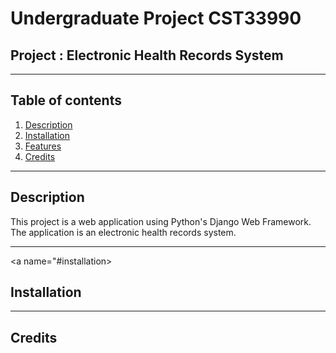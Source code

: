 # Undergraduate Project CST33990
## Project : Electronic Health Records System
__________________________________________________________________
## Table of contents
1. [Description](#desc)
2. [Installation](#installation)
3. [Features](#features)
4. [Credits](#credits)

_________________________________________________________________
<a name="desc"/>

## Description

This project is a web application using Python's Django Web Framework. The application is an electronic health records system.

_________________________________________________________________

<a name="#installation>

## Installation


_________________________________________________________________

## Credits


